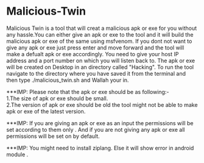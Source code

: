 # Malicious-Twin
Malicious Twin is a tool that will creat a malicious apk or exe for you without any hassle.You can either give an apk or exe to the tool and it will build the malicious apk or exe of the same using msfvenom. If you dont not want to give any apk or exe just press enter and move forward and the tool will make a defualt apk or exe accordingly. You need to give your host IP address and a port number on which you will listen back to. The apk or exe will be created on Desktop in an directory called "Hacking". To run the tool navigate to the directory where you have saved it from the terminal and then type ./malicious_twin.sh and Wallah your in.


***IMP: Please note that the apk or exe should be as following:-             
        1.The size of apk or exe should be small.        
        2.The version of apk or exe should be old the tool might not be able to make apk or exe of the latest version.
        
***IMP: If you are giving an apk or exe as an input the permissions will be set according to them only . And if you are not giving any apk or exe all permissions will be set on by default. 

***IMP: You might need to install ziplang. Else it will show error in android module . 
